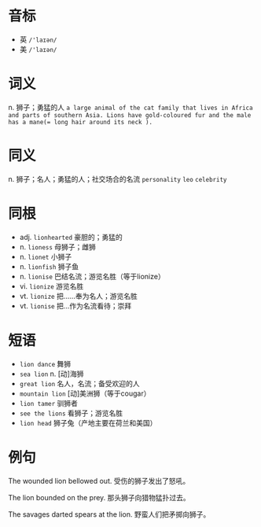 # 音标

- 英 `/'laɪən/`
- 美 `/'laɪən/`

# 词义

n. 狮子；勇猛的人
`a large animal of the cat family that lives in Africa and parts of southern Asia. Lions have gold-coloured fur and the male has a mane(= long hair around its neck ).`

# 同义

n. 狮子；名人；勇猛的人；社交场合的名流
`personality` `leo` `celebrity`

# 同根

- adj. `lionhearted` 豪胆的；勇猛的
- n. `lioness` 母狮子；雌狮
- n. `lionet` 小狮子
- n. `lionfish` 狮子鱼
- n. `lionise` 巴结名流；游览名胜（等于lionize）
- vi. `lionize` 游览名胜
- vt. `lionize` 把……奉为名人；游览名胜
- vt. `lionise` 把…作为名流看待；崇拜

# 短语

- `lion dance` 舞狮
- `sea lion` n. [动]海狮
- `great lion` 名人，名流；备受欢迎的人
- `mountain lion` [动]美洲狮（等于cougar）
- `lion tamer` 驯狮者
- `see the lions` 看狮子；游览名胜
- `lion head` 狮子兔（产地主要在荷兰和美国）

# 例句

The wounded lion bellowed out.
受伤的狮子发出了怒吼。

The lion bounded on the prey.
那头狮子向猎物猛扑过去。

The savages darted spears at the lion.
野蛮人们把矛掷向狮子。


